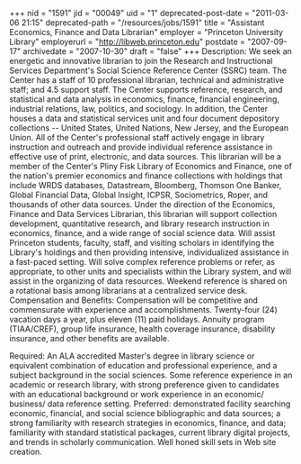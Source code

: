 +++
nid = "1591"
jid = "00049"
uid = "1"
deprecated-post-date = "2011-03-06 21:15"
deprecated-path = "/resources/jobs/1591"
title = "Assistant Economics, Finance and Data Librarian"
employer = "Princeton University Library"
employerurl = "http://libweb.princeton.edu"
postdate = "2007-09-17"
archivedate = "2007-10-30"
draft = "false"
+++
Description: We seek an energetic and innovative librarian to join the
Research and Instructional Services Department's Social Science
Reference Center (SSRC) team. The Center has a staff of 10 professional
librarian, technical and administrative staff; and 4.5 support staff.
The Center supports reference, research, and statistical and data
analysis in economics, finance, financial engineering, industrial
relations, law, politics, and sociology. In addition, the Center houses
a data and statistical services unit and four document depository
collections -- United States, United Nations, New Jersey, and the
European Union. All of the Center's professional staff actively engage
in library instruction and outreach and provide individual reference
assistance in effective use of print, electronic, and data sources. This
librarian will be a member of the Center's Pliny Fisk Library of
Economics and Finance, one of the nation's premier economics and
finance collections with holdings that include WRDS databases,
Datastream, Bloomberg, Thomson One Banker, Global Financial Data, Global
Insight, ICPSR, Sociometrics, Roper, and thousands of other data
sources. Under the direction of the Economics, Finance and Data Services
Librarian, this librarian will support collection development,
quantitative research, and library research instruction in economics,
finance, and a wide range of social science data. Will assist Princeton
students, faculty, staff, and visiting scholars in identifying the
Library's holdings and then providing intensive, individualized
assistance in a fast-paced setting. Will solve complex reference
problems or refer, as appropriate, to other units and specialists within
the Library system, and will assist in the organizing of data resources.
Weekend reference is shared on a rotational basis among librarians at a
centralized service desk.
Compensation and Benefits: Compensation will be competitive and
commensurate with experience and accomplishments. Twenty-four (24)
vacation days a year, plus eleven (11) paid holidays. Annuity program
(TIAA/CREF), group life insurance, health coverage insurance, disability
insurance, and other benefits are available.
  
Required: An ALA accredited Master's degree in library science or
equivalent combination of education and professional experience, and a
subject background in the social sciences. Some reference experience in
an academic or research library, with strong preference given to
candidates with an educational background or work experience in an
economic/ business/ data reference setting.
Preferred: demonstrated facility searching economic, financial, and
social science bibliographic and data sources; a strong familiarity with
research strategies in economics, finance, and data; familiarity with
standard statistical packages, current library digital projects, and
trends in scholarly communication. Well honed skill sets in Web site
creation.
